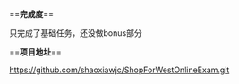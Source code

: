 ==**完成度**==

只完成了基础任务，还没做bonus部分

==**项目地址**==

https://github.com/shaoxiawjc/ShopForWestOnlineExam.git